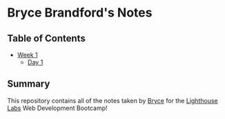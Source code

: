# Bryce Brandford's Notes
## Table of Contents
* [Week 1](/Week1)
  * [Day 1](/Week1/Day1)
## Summary 

This repository contains all of the notes taken by [Bryce](https://github.com/BBrandford11) for the [Lighthouse Labs](https://www.lighthouselabs.ca/) Web Development Bootcamp!